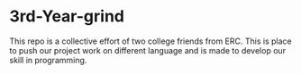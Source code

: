 # 3rd-Year-grind
This repo is a collective effort of two college friends from ERC. This is place to push our project work on different language and is made to develop our skill in programming. 
